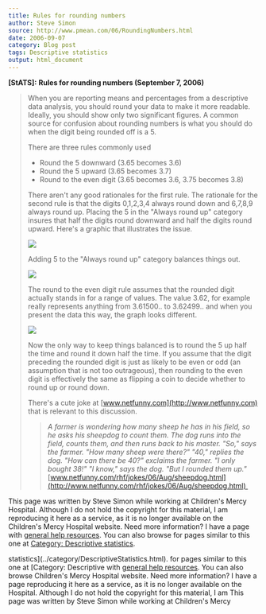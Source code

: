 ```yaml
---
title: Rules for rounding numbers
author: Steve Simon
source: http://www.pmean.com/06/RoundingNumbers.html
date: 2006-09-07
category: Blog post
tags: Descriptive statistics
output: html_document
---
```

**[StATS]:** **Rules for rounding numbers (September
7, 2006)**

> When you are reporting means and percentages from a descriptive data
> analysis, you should round your data to make it more readable.
> Ideally, you should show only two significant figures. A common source
> for confusion about rounding numbers is what you should do when the
> digit being rounded off is a 5.
>
> There are three rules commonly used
>
> -   Round the 5 downward (3.65 becomes 3.6)
> -   Round the 5 upward (3.65 becomes 3.7)
> -   Round to the even digit (3.65 becomes 3.6, 3.75 becomes 3.8)
>
> There aren\'t any good rationales for the first rule. The rationale
> for the second rule is that the digits 0,1,2,3,4 always round down and
> 6,7,8,9 always round up. Placing the 5 in the \"Always round up\"
> category insures that half the digits round downward and half the
> digits round upward. Here\'s a graphic that illustrates the issue.
>
> ![](images/RoundingNumbers01.gif)
>
> Adding 5 to the \"Always round up\" category balances things out.
>
> ![](images/RoundingNumbers02.gif)
>
> The round to the even digit rule assumes that the rounded digit
> actually stands in for a range of values. The value 3.62, for example
> really represents anything from 3.61500.. to 3.62499.. and when you
> present the data this way, the graph looks different.
>
> ![](images/RoundingNumbers03.gif)
>
> Now the only way to keep things balanced is to round the 5 up half the
> time and round it down half the time. If you assume that the digit
> preceding the rounded digit is just as likely to be even or odd (an
> assumption that is not too outrageous), then rounding to the even
> digit is effectively the same as flipping a coin to decide whether to
> round up or round down.
>
> There\'s a cute joke at [www.netfunny.com](http://www.netfunny.com)
> that is relevant to this discussion.
>
> > *A farmer is wondering how many sheep he has in his field, so he
> > asks his sheepdog to count them. The dog runs into the field, counts
> > them, and then runs back to his master. \"So,\" says the farmer.
> > \"How many sheep were there?\" \"40,\" replies the dog. \"How can
> > there be 40?\" exclaims the farmer. \"I only bought 38!\" \"I
> > know,\" says the dog. \"But I rounded them up.\"*
> > [www.netfunny.com/rhf/jokes/06/Aug/sheepdog.html](http://www.netfunny.com/rhf/jokes/06/Aug/sheepdog.html) 

This page was written by Steve Simon while working at Children\'s Mercy
Hospital. Although I do not hold the copyright for this material, I am
reproducing it here as a service, as it is no longer available on the
Children\'s Mercy Hospital website. Need more information? I have a page
with [general help resources](../GeneralHelp.html). You can also browse
for pages similar to this one at [Category: Descriptive
statistics](../category/DescriptiveStatistics.html).
<!---More--->
statistics](../category/DescriptiveStatistics.html).
for pages similar to this one at [Category: Descriptive
with [general help resources](../GeneralHelp.html). You can also browse
Children\'s Mercy Hospital website. Need more information? I have a page
reproducing it here as a service, as it is no longer available on the
Hospital. Although I do not hold the copyright for this material, I am
This page was written by Steve Simon while working at Children\'s Mercy

<!---Do not use
**[StATS]:** **Rules for rounding numbers (September
This page was written by Steve Simon while working at Children\'s Mercy
Hospital. Although I do not hold the copyright for this material, I am
reproducing it here as a service, as it is no longer available on the
Children\'s Mercy Hospital website. Need more information? I have a page
with [general help resources](../GeneralHelp.html). You can also browse
for pages similar to this one at [Category: Descriptive
statistics](../category/DescriptiveStatistics.html).
--->

